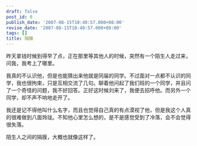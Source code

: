 ```yaml
---
draft: false
post_id: 0
publish_date: '2007-08-15T10:40:57.000+08:00'
revise_date: '2007-08-15T10:40:57.000+08:00'
tags: []
title: 隔膜
---
```


昨天拿钱时候到得早了点，正在那里等其他人的时候，突然有一个陌生人走过来，问我，我考上了哪里。

我真的不认识他，但是也能猜出来他就是同届的同学。不过面对一点都不认识的同学，我也很拘束，只是互相交流了几句。聊着他问起了我们班的一个同学，并且问了一个奇怪的问题，我不好回答。正好这时候刘来了，我便去招呼他。而另外一个同学，却不声不响地走开了。

我还是记不得他叫什么名字，而且也觉得自己真的有点漠视了他，但是我这个人真的很难做到八面玲珑。不知他心里怎么想的，是不是感觉受到了冷落，会不会觉得很失落。

陌生人之间的隔膜，大概也就像这样了。
